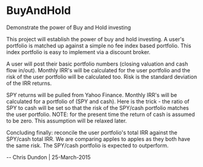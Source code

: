 # BuyAndHold
Demonstrate the power of Buy and Hold investing

This project will establish the power of buy and hold investing.  A user's portfolio is matched up against a simple no fee index based portfolio.  This index portfolio is easy to implement via a discount broker.

A user will post their basic portfolio numbers (closing valuation and cash flow in/out).  Monthly IRR's will be calculated for the user portfolio and the risk of the user portfolio will be calculated too.  Risk is the standard deviation of the IRR returns.  

SPY returns will be pulled from Yahoo Finance.  Monthly IRR's will be calculated for a portfolio of (SPY and cash).  Here is the trick - the ratio of SPY to cash will be set so that the risk of the SPY/cash portfolio matches the user portfolio.  NOTE: for the present time the return of cash is assumed to be zero.   This assumption will be relaxed later.

Concluding finally: reconcile the user portfolio's total IRR against the SPY/cash total IRR.  We are comparing apples to apples as they both have the same risk.  The SPY/cash portfolio is expected to outperform.

-- Chris Dundon | 25-March-2015
